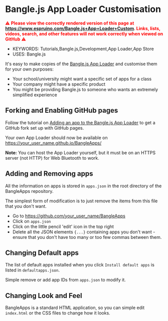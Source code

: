 <!--- Copyright (c) 2020 Gordon Williams, Pur3 Ltd. See the file LICENSE for copying permission. -->
Bangle.js App Loader Customisation
==================================

<span style="color:red">:warning: **Please view the correctly rendered version of this page at https://www.espruino.com/Bangle.js+App+Loader+Custom. Links, lists, videos, search, and other features will not work correctly when viewed on GitHub** :warning:</span>

* KEYWORDS: Tutorials,Bangle.js,Development,App Loader,App Store
* USES: Bangle.js

It's easy to make copies of the [Bangle.js App Loader](http://banglejs.com/apps)
and customise them for your own purposes:

* Your school/university might want a specific set of apps for a class
* Your company might have a specific product
* You might be providing Bangle.js to someone who wants an extremely simplified experience

Forking and Enabling GitHub pages
----------------------------------

Follow the tutorial on [Adding an app to the Bangle.js App Loader](/Bangle.js+App+Loader)
to get a GitHub fork set up with GitHub pages.

Your own App Loader should now be available on https://your_user_name.github.io/BangleApps/

**Note:** You can host the App Loader yourself, but it must be on an HTTPS
server (not HTTP) for Web Bluetooth to work.


Adding and Removing apps
------------------------

All the information on apps is stored in `apps.json` in the root directory
of the BangleApps repository.

The simplest form of modification is to just remove the items from this file
that you don't want.

* Go to https://github.com/your_user_name/BangleApps
* Click on `apps.json`
* Click on the little pencil 'edit' icon in the top right
* Delete all the JSON elements `{...}` containing apps you don't want - ensure
that you don't have too many or too few commas between them.


Changing Default apps
---------------------

The list of default apps installed when you click `Install default apps` is listed in `defaultapps.json`.

Simple remove or add app IDs from `apps.json` to modify it.


Changing Look and Feel
----------------------

BangleApps is a standard HTML application, so you can simple edit
`index.html` or the CSS files to change how it looks.
